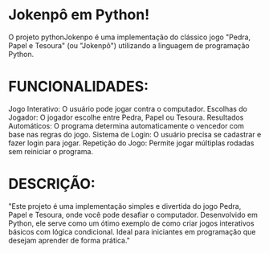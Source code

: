 # Jokenpô em Python!
O projeto pythonJokenpo é uma implementação do clássico jogo "Pedra, Papel e Tesoura" (ou "Jokenpô") utilizando a linguagem de programação Python.

# FUNCIONALIDADES:
Jogo Interativo: O usuário pode jogar contra o computador.
Escolhas do Jogador: O jogador escolhe entre Pedra, Papel ou Tesoura.
Resultados Automáticos: O programa determina automaticamente o vencedor com base nas regras do jogo.
Sistema de Login: O usuário precisa se cadastrar e fazer login para jogar.
Repetição do Jogo: Permite jogar múltiplas rodadas sem reiniciar o programa.

# DESCRIÇÃO: 
"Este projeto é uma implementação simples e divertida do jogo Pedra, Papel e Tesoura, onde você pode desafiar o computador. Desenvolvido em Python, ele serve como um ótimo exemplo de como criar jogos interativos básicos com lógica condicional. Ideal para iniciantes em programação que desejam aprender de forma prática."